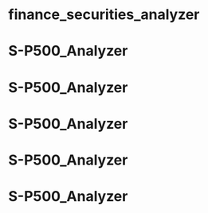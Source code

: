 # finance_securities_analyzer
# S-P500_Analyzer
# S-P500_Analyzer
# S-P500_Analyzer
# S-P500_Analyzer
# S-P500_Analyzer
